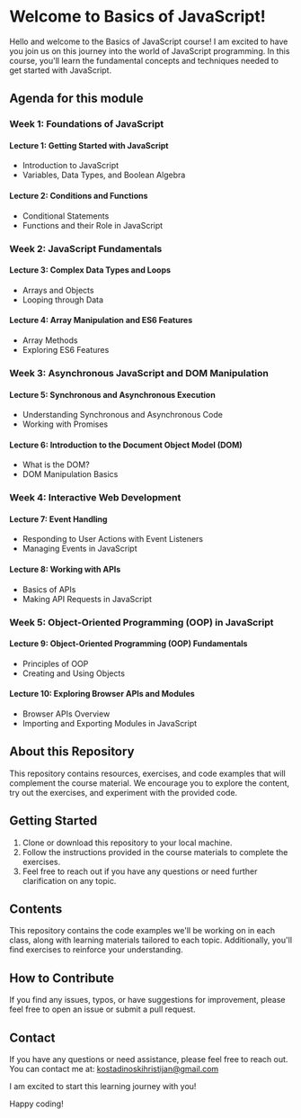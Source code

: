 # Welcome to Basics of JavaScript!

Hello and welcome to the Basics of JavaScript course! I am excited to have you join us on this journey
into the world of JavaScript programming. In this course, you'll learn the fundamental concepts and
techniques needed to get started with JavaScript.

## Agenda for this module

### Week 1: Foundations of JavaScript

#### Lecture 1: Getting Started with JavaScript

- Introduction to JavaScript
- Variables, Data Types, and Boolean Algebra

#### Lecture 2: Conditions and Functions

- Conditional Statements
- Functions and their Role in JavaScript

### Week 2: JavaScript Fundamentals

#### Lecture 3: Complex Data Types and Loops

- Arrays and Objects
- Looping through Data

#### Lecture 4: Array Manipulation and ES6 Features

- Array Methods
- Exploring ES6 Features

### Week 3: Asynchronous JavaScript and DOM Manipulation

#### Lecture 5: Synchronous and Asynchronous Execution

- Understanding Synchronous and Asynchronous Code
- Working with Promises

#### Lecture 6: Introduction to the Document Object Model (DOM)

- What is the DOM?
- DOM Manipulation Basics

### Week 4: Interactive Web Development

#### Lecture 7: Event Handling

- Responding to User Actions with Event Listeners
- Managing Events in JavaScript

#### Lecture 8: Working with APIs

- Basics of APIs
- Making API Requests in JavaScript

### Week 5: Object-Oriented Programming (OOP) in JavaScript

#### Lecture 9: Object-Oriented Programming (OOP) Fundamentals

- Principles of OOP
- Creating and Using Objects

#### Lecture 10: Exploring Browser APIs and Modules

- Browser APIs Overview
- Importing and Exporting Modules in JavaScript

## About this Repository

This repository contains resources, exercises, and code examples that will complement the course
material. We encourage you to explore the content, try out the exercises, and experiment with the
provided code.

## Getting Started

1. Clone or download this repository to your local machine.
2. Follow the instructions provided in the course materials to complete the exercises.
3. Feel free to reach out if you have any questions or need further clarification on any topic.

## Contents

This repository contains the code examples we'll be working on in each class, along with learning
materials tailored to each topic. Additionally, you'll find exercises to reinforce your understanding.

## How to Contribute

If you find any issues, typos, or have suggestions for improvement, please feel free to open an issue or submit a pull request.

## Contact

If you have any questions or need assistance, please feel free to reach out. You can contact me at:
kostadinoskihristijan@gmail.com

I am excited to start this learning journey with you!

Happy coding!
